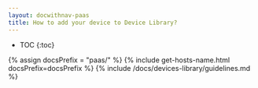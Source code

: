 ```yaml
---
layout: docwithnav-paas
title: How to add your device to Device Library?
---
```


* TOC
{:toc}

{% assign docsPrefix = "paas/" %}
{% include get-hosts-name.html docsPrefix=docsPrefix %}
{% include /docs/devices-library/guidelines.md %}
